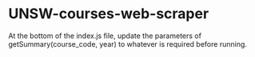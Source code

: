 # UNSW-courses-web-scraper

At the bottom of the index.js file, update the parameters of getSummary(course_code, year) to whatever is required before running.
